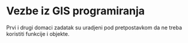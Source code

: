 # Vezbe iz GIS programiranja
Prvi i drugi domaci zadatak su uradjeni pod pretpostavkom da ne treba koristiti funkcije i objekte.
